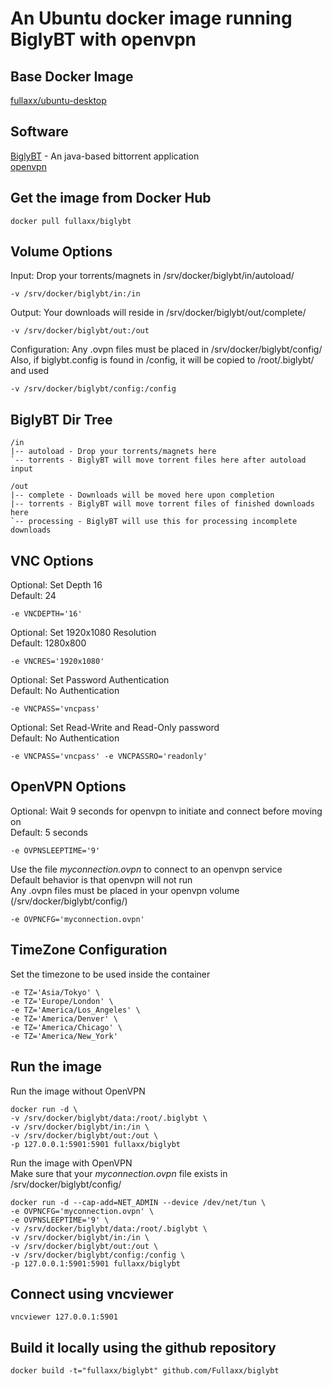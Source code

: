 # An Ubuntu docker image running BiglyBT with openvpn

## Base Docker Image
[fullaxx/ubuntu-desktop](https://hub.docker.com/r/fullaxx/ubuntu-desktop)

## Software
[BiglyBT](https://www.biglybt.com/) - An java-based bittorrent application \
[openvpn](https://openvpn.net/)

## Get the image from Docker Hub
```
docker pull fullaxx/biglybt
```

## Volume Options
Input: Drop your torrents/magnets in /srv/docker/biglybt/in/autoload/
```
-v /srv/docker/biglybt/in:/in
```
Output: Your downloads will reside in /srv/docker/biglybt/out/complete/
```
-v /srv/docker/biglybt/out:/out
```
Configuration: Any .ovpn files must be placed in /srv/docker/biglybt/config/ \
Also, if biglybt.config is found in /config, it will be copied to /root/.biglybt/ and used
```
-v /srv/docker/biglybt/config:/config
```

## BiglyBT Dir Tree
```
/in
|-- autoload - Drop your torrents/magnets here
`-- torrents - BiglyBT will move torrent files here after autoload input

/out
|-- complete - Downloads will be moved here upon completion
|-- torrents - BiglyBT will move torrent files of finished downloads here
`-- processing - BiglyBT will use this for processing incomplete downloads
```

## VNC Options
Optional: Set Depth 16 \
Default: 24
```
-e VNCDEPTH='16'
```
Optional: Set 1920x1080 Resolution \
Default: 1280x800
```
-e VNCRES='1920x1080'
```
Optional: Set Password Authentication \
Default: No Authentication
```
-e VNCPASS='vncpass'
```
Optional: Set Read-Write and Read-Only password \
Default: No Authentication
```
-e VNCPASS='vncpass' -e VNCPASSRO='readonly'
```

## OpenVPN Options
Optional: Wait 9 seconds for openvpn to initiate and connect before moving on \
Default: 5 seconds
```
-e OVPNSLEEPTIME='9'
```
Use the file *myconnection.ovpn* to connect to an openvpn service \
Default behavior is that openvpn will not run \
Any .ovpn files must be placed in your openvpn volume (/srv/docker/biglybt/config/)
```
-e OVPNCFG='myconnection.ovpn'
```

## TimeZone Configuration
Set the timezone to be used inside the container
```
-e TZ='Asia/Tokyo' \
-e TZ='Europe/London' \
-e TZ='America/Los_Angeles' \
-e TZ='America/Denver' \
-e TZ='America/Chicago' \
-e TZ='America/New_York'
```

## Run the image
Run the image without OpenVPN
```
docker run -d \
-v /srv/docker/biglybt/data:/root/.biglybt \
-v /srv/docker/biglybt/in:/in \
-v /srv/docker/biglybt/out:/out \
-p 127.0.0.1:5901:5901 fullaxx/biglybt
```
Run the image with OpenVPN \
Make sure that your *myconnection.ovpn* file exists in /srv/docker/biglybt/config/
```
docker run -d --cap-add=NET_ADMIN --device /dev/net/tun \
-e OVPNCFG='myconnection.ovpn' \
-e OVPNSLEEPTIME='9' \
-v /srv/docker/biglybt/data:/root/.biglybt \
-v /srv/docker/biglybt/in:/in \
-v /srv/docker/biglybt/out:/out \
-v /srv/docker/biglybt/config:/config \
-p 127.0.0.1:5901:5901 fullaxx/biglybt
```

## Connect using vncviewer
```
vncviewer 127.0.0.1:5901
```

## Build it locally using the github repository
```
docker build -t="fullaxx/biglybt" github.com/Fullaxx/biglybt
```
